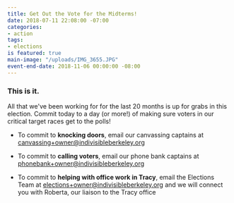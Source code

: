 ```yaml
---
title: Get Out the Vote for the Midterms!
date: 2018-07-11 22:08:00 -07:00
categories:
- action
tags:
- elections
is featured: true
main-image: "/uploads/IMG_3655.JPG"
event-end-date: 2018-11-06 00:00:00 -08:00
---
```


### This is it.

All that we've been working for for the last 20 months is up for grabs in this election. Commit today to a day (or more!) of making sure voters in our critical target races get to the polls!

- To commit to **knocking doors**, email our canvassing captains at [canvassing+owner@indivisibleberkeley.org](mailto:canvassing+owner@indivisibleberkeley.org)

- To commit to **calling voters**, email our phone bank captains at [phonebank+owner@indivisibleberkeley.org](mailto:phonebank+owner@indivisibleberkeley.org)

- To commit to **helping with office work in Tracy**, email the Elections Team at [elections+owner@indivisibleberkeley.org](mailto:elections+owner@indivisibleberkeley.org) and we will connect you with Roberta, our liaison to the Tracy office